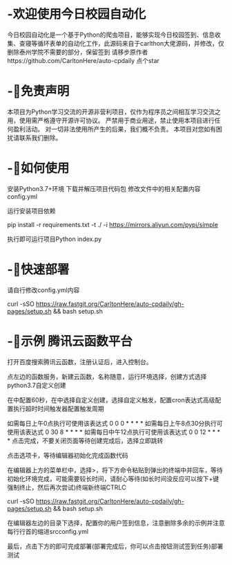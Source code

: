 # -欢迎使用今日校园自动化
今日校园自动化是一个基于Python的爬虫项目，能够实现今日校园签到、信息收集、查寝等循环表单的自动化工作，此源码来自于carlthon大佬源码，并修改，仅删除泰州学院不需要的部分，保留签到
请移步原作者https://github.com/CarltonHere/auto-cpdaily 点个star
# -📃免责声明
本项目为Python学习交流的开源非营利项目，仅作为程序员之间相互学习交流之用，使用需严格遵守开源许可协议。 严禁用于商业用途，禁止使用本项目进行任何盈利活动。 对一切非法使用所产生的后果，我们概不负责。 本项目对您如有困扰请联系我们删除。
# -📗如何使用
安装Python3.7+环境
下载并解压项目代码包
修改文件中的相关配置内容config.yml

运行安装项目依赖

pip install -r requirements.txt -t ./ -i https://mirrors.aliyun.com/pypi/simple

执行即可运行项目Python index.py
# -🚀快速部署
请自行修改config.yml内容

curl -sSO https://raw.fastgit.org/CarltonHere/auto-cpdaily/gh-pages/setup.sh && bash setup.sh
# -📅示例 腾讯云函数平台
打开百度搜索腾讯云函数，注册认证后，进入控制台。

点左边的函数服务，新建云函数，名称随意，运行环境选择，创建方式选择python3.7自定义创建

在中配置60秒，在中选择自定义创建，选择自定义触发，配置cron表达式高级配置执行超时时间触发器配置触发周期

如需每日上午0点执行可使用该表达式
0 0 0 * * * *
如需每日上午8点30分执行可使用该表达式
0 30 8 * * * *
如需每日中午12点执行可使用该表达式
0 0 12 * * * *
点击完成，不要关闭页面等待创建完成后，选择立即跳转

点击选项卡，等待编辑器初始化完成函数代码

在编辑器上方的菜单栏中，选择>，将下方命令粘贴到弹出的终端中并回车，等待初始化环境完成，可能需要较长时间，请耐心等待(如长时间没反应可以按下+键强制终止，然后再次尝试)终端新终端CTRLC

curl -sSO https://raw.fastgit.org/CarltonHere/auto-cpdaily/gh-pages/setup.sh && bash setup.sh

在编辑器左边的目录下选择，配置你的用户签到信息，注意删除多余的示例并注意每行行首的缩进srcconfig.yml

最后，点击下方的即可完成部署(部署完成后，你可以点击按钮测试签到任务)部署测试
